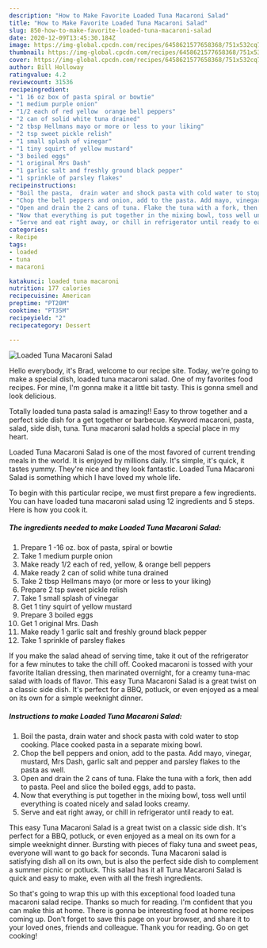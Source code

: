 ```yaml
---
description: "How to Make Favorite Loaded Tuna Macaroni Salad"
title: "How to Make Favorite Loaded Tuna Macaroni Salad"
slug: 850-how-to-make-favorite-loaded-tuna-macaroni-salad
date: 2020-12-09T13:45:30.184Z
image: https://img-global.cpcdn.com/recipes/6458621577658368/751x532cq70/loaded-tuna-macaroni-salad-recipe-main-photo.jpg
thumbnail: https://img-global.cpcdn.com/recipes/6458621577658368/751x532cq70/loaded-tuna-macaroni-salad-recipe-main-photo.jpg
cover: https://img-global.cpcdn.com/recipes/6458621577658368/751x532cq70/loaded-tuna-macaroni-salad-recipe-main-photo.jpg
author: Bill Holloway
ratingvalue: 4.2
reviewcount: 31536
recipeingredient:
- "1 16 oz box of pasta spiral or bowtie"
- "1 medium purple onion"
- "1/2 each of red yellow  orange bell peppers"
- "2 can of solid white tuna drained"
- "2 tbsp Hellmans mayo or more or less to your liking"
- "2 tsp sweet pickle relish"
- "1 small splash of vinegar"
- "1 tiny squirt of yellow mustard"
- "3 boiled eggs"
- "1 original Mrs Dash"
- "1 garlic salt and freshly ground black pepper"
- "1 sprinkle of parsley flakes"
recipeinstructions:
- "Boil the pasta,  drain water and shock pasta with cold water to stop cooking. Place cooked pasta in a separate mixing bowl."
- "Chop the bell peppers and onion, add to the pasta. Add mayo, vinegar, mustard, Mrs Dash, garlic salt and pepper and parsley flakes to the pasta as well."
- "Open and drain the 2 cans of tuna. Flake the tuna with a fork, then add to pasta. Peel and slice the boiled eggs, add to pasta."
- "Now that everything is put together in the mixing bowl, toss well until everything is coated nicely and salad looks creamy."
- "Serve and eat right away, or chill in refrigerator until ready to eat."
categories:
- Recipe
tags:
- loaded
- tuna
- macaroni

katakunci: loaded tuna macaroni 
nutrition: 177 calories
recipecuisine: American
preptime: "PT20M"
cooktime: "PT35M"
recipeyield: "2"
recipecategory: Dessert

---
```



![Loaded Tuna Macaroni Salad](https://img-global.cpcdn.com/recipes/6458621577658368/751x532cq70/loaded-tuna-macaroni-salad-recipe-main-photo.jpg)

Hello everybody, it's Brad, welcome to our recipe site. Today, we're going to make a special dish, loaded tuna macaroni salad. One of my favorites food recipes. For mine, I'm gonna make it a little bit tasty. This is gonna smell and look delicious.

Totally loaded tuna pasta salad is amazing!! Easy to throw together and a perfect side dish for a get together or barbecue. Keyword macaroni, pasta, salad, side dish, tuna. Tuna macaroni salad holds a special place in my heart.

Loaded Tuna Macaroni Salad is one of the most favored of current trending meals in the world. It is enjoyed by millions daily. It's simple, it's quick, it tastes yummy. They're nice and they look fantastic. Loaded Tuna Macaroni Salad is something which I have loved my whole life.


To begin with this particular recipe, we must first prepare a few ingredients. You can have loaded tuna macaroni salad using 12 ingredients and 5 steps. Here is how you cook it.

<!--inarticleads1-->

##### The ingredients needed to make Loaded Tuna Macaroni Salad:

1. Prepare 1 -16 oz. box of pasta, spiral or bowtie
1. Take 1 medium purple onion
1. Make ready 1/2 each of red, yellow, &amp; orange bell peppers
1. Make ready 2 can of solid white tuna drained
1. Take 2 tbsp Hellmans mayo (or more or less to your liking)
1. Prepare 2 tsp sweet pickle relish
1. Take 1 small splash of vinegar
1. Get 1 tiny squirt of yellow mustard
1. Prepare 3 boiled eggs
1. Get 1 original Mrs. Dash
1. Make ready 1 garlic salt and freshly ground black pepper
1. Take 1 sprinkle of parsley flakes


If you make the salad ahead of serving time, take it out of the refrigerator for a few minutes to take the chill off. Cooked macaroni is tossed with your favorite Italian dressing, then marinated overnight, for a creamy tuna-mac salad with loads of flavor. This easy Tuna Macaroni Salad is a great twist on a classic side dish. It&#39;s perfect for a BBQ, potluck, or even enjoyed as a meal on its own for a simple weeknight dinner. 

<!--inarticleads2-->

##### Instructions to make Loaded Tuna Macaroni Salad:

1. Boil the pasta,  drain water and shock pasta with cold water to stop cooking. Place cooked pasta in a separate mixing bowl.
1. Chop the bell peppers and onion, add to the pasta. Add mayo, vinegar, mustard, Mrs Dash, garlic salt and pepper and parsley flakes to the pasta as well.
1. Open and drain the 2 cans of tuna. Flake the tuna with a fork, then add to pasta. Peel and slice the boiled eggs, add to pasta.
1. Now that everything is put together in the mixing bowl, toss well until everything is coated nicely and salad looks creamy.
1. Serve and eat right away, or chill in refrigerator until ready to eat.


This easy Tuna Macaroni Salad is a great twist on a classic side dish. It&#39;s perfect for a BBQ, potluck, or even enjoyed as a meal on its own for a simple weeknight dinner. Bursting with pieces of flaky tuna and sweet peas, everyone will want to go back for seconds. Tuna Macaroni salad is satisfying dish all on its own, but is also the perfect side dish to complement a summer picnic or potluck. This salad has it all Tuna Macaroni Salad is quick and easy to make, even with all the fresh ingredients. 

So that's going to wrap this up with this exceptional food loaded tuna macaroni salad recipe. Thanks so much for reading. I'm confident that you can make this at home. There is gonna be interesting food at home recipes coming up. Don't forget to save this page on your browser, and share it to your loved ones, friends and colleague. Thank you for reading. Go on get cooking!
